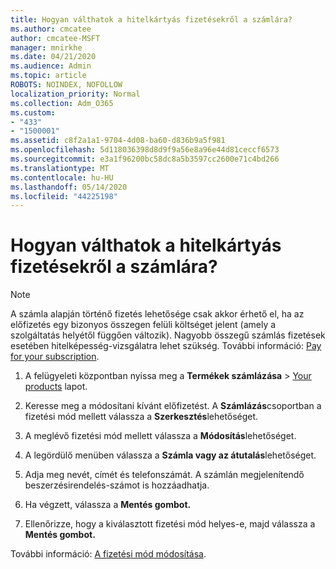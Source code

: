 ```yaml
---
title: Hogyan válthatok a hitelkártyás fizetésekről a számlára?
ms.author: cmcatee
author: cmcatee-MSFT
manager: mnirkhe
ms.date: 04/21/2020
ms.audience: Admin
ms.topic: article
ROBOTS: NOINDEX, NOFOLLOW
localization_priority: Normal
ms.collection: Adm_O365
ms.custom:
- "433"
- "1500001"
ms.assetid: c8f2a1a1-9704-4d08-ba60-d836b9a5f981
ms.openlocfilehash: 5d118036398d8d9f9a56e8a96e44d81ceccf6573
ms.sourcegitcommit: e3a1f96200bc58dc8a5b3597cc2600e71c4bd266
ms.translationtype: MT
ms.contentlocale: hu-HU
ms.lasthandoff: 05/14/2020
ms.locfileid: "44225198"
---
```

# <a name="how-do-i-change-from-credit-card-payments-to-invoice"></a>Hogyan válthatok a hitelkártyás fizetésekről a számlára?

> [!NOTE]
> A számla alapján történő fizetés lehetősége csak akkor érhető el, ha az előfizetés egy bizonyos összegen felüli költséget jelent (amely a szolgáltatás helyétől függően változik). Nagyobb összegű számlás fizetések esetében hitelképesség-vizsgálatra lehet szükség. További információ: [Pay for your subscription](https://docs.microsoft.com/office365/admin/subscriptions-and-billing/pay-for-your-subscription).

1. A felügyeleti központban nyissa meg a **Termékek számlázása**  >  [Your products](https://go.microsoft.com/fwlink/p/?linkid=842054) lapot.

2. Keresse meg a módosítani kívánt előfizetést. A **Számlázás**csoportban a fizetési mód mellett válassza a **Szerkesztés**lehetőséget.

3. A meglévő fizetési mód mellett válassza a **Módosítás**lehetőséget.

4. A legördülő menüben válassza a **Számla vagy az átutalás**lehetőséget.

5. Adja meg nevét, címét és telefonszámát. A számlán megjelenítendő beszerzésirendelés-számot is hozzáadhatja.

6. Ha végzett, válassza a **Mentés gombot.**

7. Ellenőrizze, hogy a kiválasztott fizetési mód helyes-e, majd válassza a **Mentés gombot.**

További információ: [A fizetési mód módosítása](https://docs.microsoft.com/microsoft-365/commerce/billing-and-payments/change-payment-method).